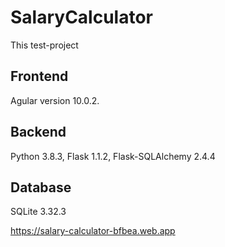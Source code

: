 # SalaryCalculator

This test-project

## Frontend

Agular version 10.0.2.

## Backend

Python 3.8.3, Flask 1.1.2, Flask-SQLAlchemy 2.4.4

## Database

SQLite 3.32.3

https://salary-calculator-bfbea.web.app
